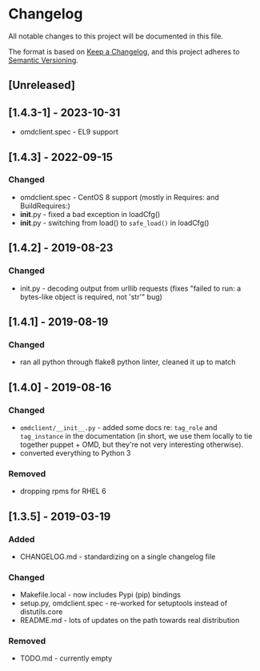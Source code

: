 # Changelog

All notable changes to this project will be documented in this file.

The format is based on [Keep a
Changelog](https://keepachangelog.com/en/1.0.0/), and this project adheres
to [Semantic Versioning](https://semver.org/spec/v2.0.0.html).

## [Unreleased]

## [1.4.3-1] - 2023-10-31

- omdclient.spec - EL9 support

## [1.4.3] - 2022-09-15

### Changed

- omdclient.spec - CentOS 8 support (mostly in Requires: and BuildRequires:)
- __init__.py - fixed a bad exception in loadCfg()
- __init__.py - switching from load() to `safe_load()` in loadCfg()

## [1.4.2] - 2019-08-23

### Changed

- init.py - decoding output from urllib requests (fixes "failed to run: a
  bytes-like object is required, not 'str'" bug)

## [1.4.1] - 2019-08-19

### Changed

* ran all python through flake8 python linter, cleaned it up to match

## [1.4.0] - 2019-08-16

### Changed

* `omdclient/__init__.py` - added some docs re: `tag_role` and
  `tag_instance` in the documentation (in short, we use them locally to
  tie together puppet + OMD, but they're not very interesting otherwise).
* converted everything to Python 3

### Removed

* dropping rpms for RHEL 6

## [1.3.5] - 2019-03-19

### Added

* CHANGELOG.md - standardizing on a single changelog file

### Changed

* Makefile.local - now includes Pypi (pip) bindings
* setup.py, omdclient.spec - re-worked for setuptools instead of distutils.core
* README.md - lots of updates on the path towards real distribution

### Removed

* TODO.md - currently empty
